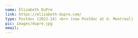 ```yaml
---
name: Elizabeth DuPre
link: https://elizabeth-dupre.com/
type: Postdoc (2022-24) <br> (now Postdoc at U. Montreal)
pic: images/dupre.jpg
email: 
---
```

